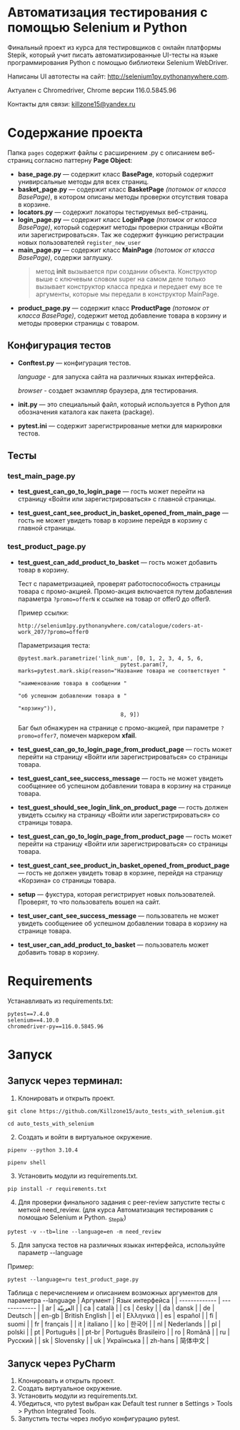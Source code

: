 # Автоматизация тестирования с помощью Selenium и Python
Финальный проект из курса для тестировщиков c онлайн платформы Stepik, который учит писать автоматизированные UI-тесты на языке программирования Python с помощью библиотеки Selenium WebDriver. 

Написаны UI автотесты на сайт: http://selenium1py.pythonanywhere.com.

Актуален с Chromedriver, Chrome версии 116.0.5845.96 

Контакты для связи: killzone15@yandex.ru
# Содержание проекта
Папка <code>pages</code> содержит файлы c расширением .py с описанием веб-страниц согласно паттерну **Page Object**:
* **base_page.py** — содержит класс **BasePage**, который содержит унивирсальные методы для всех страниц.
* **basket_page.py** — содержит класс **BasketPage** *(потомок от класса BasePage)*, в котором описаны методы проверки отсутствия товара в корзине.
* **locators.py** — содержит локаторы тестируемых веб-страниц.
* **login_page.py** — содержит класс **LoginPage** *(потомок от класса BasePage)*, который содержит методы проверки страницы «Войти или зарегистрироваться». Так же содержит функцию регистрации новых пользователей <code>register_new_user</code>
* **main_page.py** — содержит класс **MainPage** *(потомок от класса BasePage)*, содержи заглушку.
  > метод __init__ вызывается при создании объекта. Конструктор выше с ключевым словом super на самом деле только вызывает конструктор класса предка и передает ему все те аргументы, которые мы передали в конструктор MainPage.
* **product_page.py** — содержит класс **ProductPage** *(потомок от класса BasePage)*, содержит метод добавление товара в корзину и методы проверки страницы с товаром.
## Конфигурация тестов
 * **Conftest.py** — конфигурация тестов.

   *language* - для запуска сайта на различных языках интерфейса.

   *browser* - создает экзампляр браузера, для тестирования.
 * **__init__.py** — это специальный файл, который используется в Python для обозначения каталога как пакета (package).
 * **pytest.ini** — содержит зарегистрированые метки для маркировки тестов.
   
## Тесты

### test_main_page.py 
* **test_guest_can_go_to_login_page** — гость может перейти на страницу «Войти или зарегистрироваться» с главной страницы.

* **test_guest_cant_see_product_in_basket_opened_from_main_page** — гость не может увидеть товар в корзине перейдя в корзину с главной страницы.
### test_product_page.py

* **test_guest_can_add_product_to_basket** — гость может добавить товар в корзину.

    Тест с параметризацией, проверят работоспособность страницы товара с промо-акцией. Промо-акция включается путем добавления параметра <code>?promo=offerN</code> к ссылке на товар от offer0 до offer9.

    Пример ссылки:
    ```
    http://selenium1py.pythonanywhere.com/catalogue/coders-at-work_207/?promo=offer0
    ```
    Параметризация теста:
    ```
    @pytest.mark.parametrize('link_num', [0, 1, 2, 3, 4, 5, 6,
                                    pytest.param(7, marks=pytest.mark.skip(reason="Название товара не соответствует "
                                                                                  "наименованию товара в сообщении "
                                                                                  "об успешном добавлении товара в "
                                                                                  "корзину")),
                                    8, 9])
    ```
    Баг был обнажурен на странице с промо-акцией, при параметре <code>?promo=offer7</code>, помечен маркером **xfail**.

* **test_guest_can_go_to_login_page_from_product_page** — гость может перейти на страницу «Войти или зарегистрироваться» со страницы товара.
* **test_guest_cant_see_success_message** — гость не может увидеть сообщениее об успешном добавлении товара в корзину на странице товара.
* **test_guest_should_see_login_link_on_product_page** — гость должен увидеть ссылку на страницу «Войти или зарегистрироваться» со страницы товара.
* **test_guest_can_go_to_login_page_from_product_page** — гость может перейти на страницу «Войти или зарегистрироваться» со страницы товара.
* **test_guest_cant_see_product_in_basket_opened_from_product_page** — гость не должен увидеть товар в корзине, перейдя на страницу «Корзина» со страницы товара.
* **setup** — фукстура, которая регистрирует новых пользователей. Проверят, то что пользователь вошел на сайт.
* **test_user_cant_see_success_message** — пользователь не может увидеть сообщениее об успешном добавлении товара в корзину на странице товара.
* **test_user_can_add_product_to_basket** — пользователь может добавить товар в корзину.
   
# Requirements
Устанавливать из requirements.txt:
```
pytest==7.4.0
selenium==4.10.0
chromedriver-py==116.0.5845.96
```

# Запуск
## Запуск через терминал:
1. Клонировать и открыть проект.
```
git clone https://github.com/Killzone15/auto_tests_with_selenium.git
```
```
cd auto_tests_with_selenium
```
2. Создать и войти в виртуальное окружение.
```
pipenv --python 3.10.4
```
```
pipenv shell
```
3. Установить модули из requirements.txt.
```
pip install -r requirements.txt
```
4. Для проверки финального задания с peer-review запустите тесты с меткой need_review. (для курса Автоматизация тестирования с помощью Selenium и Python. <sub>Stepik</sub>)
```
pytest -v --tb=line --language=en -m need_review
```
5. Для запуска тестов на различных языках интерфейса, используйте параметр --language

Пример:
```
pytest --language=ru test_product_page.py
```
Таблица с перечислением и описанием возможных аргументов для параметра --language
| Аргумент  | Язык интерфейса |
| ------------- | ------------- | 
| ar  | العربيّة  |
| ca  | català  |
|  cs   |    česky     |
|  da   |    dansk     |
|  de   |    Deutsch     |
|  en-gb   |    British English     |
|  el   |    Ελληνικά     |
| es | español |
| fi | suomi |
| fr | français |
| it | italiano |
| ko | 한국어 |
| nl | Nederlands |
| pl | polski |
| pt | Português |
| pt-br | Português Brasileiro |
| ro | Română |
| ru | Русский |
| sk | Slovensky |
| uk | Українська |
| zh-hans | 简体中文 |

## Запуск через PyCharm
1. Клонировать и открыть проект.
2. Создать виртуальное окружение.
3. Установить модули из requirements.txt.
4. Убедиться, что pytest выбран как Default test runner в Settings > Tools > Python Integrated Tools.
5. Запустить тесты через любую конфигурацию pytest.
